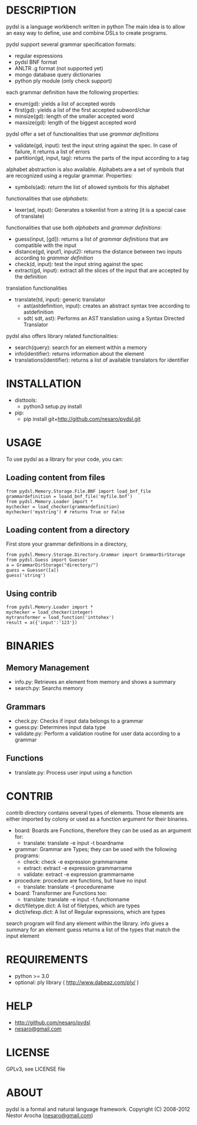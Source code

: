 DESCRIPTION
===========

pydsl is a language workbench written in python
The main idea is to allow an easy way to define, use and combine DSLs to create programs.

pydsl support several grammar specification formats:
 * regular expressions
 * pydsl BNF format
 * ANLTR .g format (not supported yet)
 * mongo database query dictionaries
 * python ply module (only check support)

each grammar definition have the following properties:
 * enum(gd): yields a list of accepted words
 * first(gd): yields a list of the first accepted subword/char
 * minsize(gd): length of the smaller accepted word
 * maxsize(gd): length of the biggest accepted word

pydsl offer a set of functionalities that use _grammar definitions_
 * validate(gd, input): test the input string against the spec. In case of failure, it returns a list of errors
 * partition(gd, input, tag): returns the parts of the input according to a tag

alphabet abstraction is also available. Alphabets are a set of symbols that are recognized using a regular grammar. Properties:
 * symbols(ad): return the list of allowed symbols for this alphabet

functionalities that use _alphabets_:
 * lexer(ad, input): Generates a tokenlist from a string (it is a special case of translate)
 
functionalities that use both _alphabets_ and _grammar definitions_:
 * guess(input, [gd]): returns a list of _grammar definitions_ that are compatible with the input
 * distance(gd, input1, input2): returns the distance between two inputs according to _grammar definition_
 * check(d, input): test the input string against the spec
 * extract(gd, input): extract all the slices of the input that are accepted by the definition 

translation functionalities
 * translate(td, input): generic translator
   * ast(astdefinition, input): creates an abstract syntax tree according to astdefinition
   * sdt( sdt, ast): Performs an AST translation using a Syntax Directed
   Translator

pydsl also offers library related functionalities:
 * search(query): search for an element within a memory
 * info(identifier): returns information about the element
 * translations(identifier): returns a list of available translators for identifier

INSTALLATION
============
 * disttools:
   * python3 setup.py install
 * pip:
   * pip install git+http://github.com/nesaro/pydsl.git

USAGE
=====
To use pydsl as a library for your code, you can:

Loading content from files
--------------------------
    from pydsl.Memory.Storage.File.BNF import load_bnf_file
    grammardefinition = loand_bnf_file('myfile.bnf')
    from pydsl.Memory.Loader import *
    mychecker = load_checker(grammardefinition)
    mychecker('mystring') # returns True or False

Loading content from a directory
--------------------------------
First store your grammar definitions in a directory,

    from pydsl.Memory.Storage.Directory.Grammar import GrammarDirStorage
    from pydsl.Guess import Guesser
    a = GrammarDirStorage("directory/")
    guess = Guesser([a])
    guess('string')

Using contrib
-------------------
    from pydsl.Memory.Loader import *
    mychecker = load_checker(integer)
    mytransformer = load_function('inttohex')
    result = a({'input':'123'})

BINARIES
========
Memory Management
-----------------
 * info.py: Retrieves an element from memory and shows a summary
 * search.py: Searchs memory 

Grammars
--------
 * check.py: Checks if input data belongs to a grammar
 * guess:py: Determines input data type
 * validate.py: Perform a validation routine for user data according to a grammar

Functions
---------
 * translate.py: Process user input using a function


CONTRIB
=======

contrib directory contains several types of elements. Those elements are either imported by colony or used as a function argument for their binaries.

 * board: Boards are Functions, therefore they can be used as an argument for:
   * translate: translate -e input -t boardname
 * grammar: Grammar are Types; they can be used with the following programs:
   * check: check -e expression grammarname
   * extract: extract -e expression grammarname
   * validate: extract -e expression grammarname
 * procedure: procedure are functions, but have no input 
   * translate: translate -t procedurename
 * board: Transformer are Functions too:
   * translate: translate -e input -t functionname
 * dict/filetype.dict: A list of filetypes, which are types
 * dict/refexp.dict: A list of Regular expressions, which are types

search program will find any element within the library.
info gives a summary for an element
guess returns a list of the types that match the input element


REQUIREMENTS
============
 * python >= 3.0
 * optional: ply library ( http://www.dabeaz.com/ply/ )

HELP
====
 * http://github.com/nesaro/pydsl
 * nesaro@gmail.com

LICENSE
=======
GPLv3, see LICENSE file

ABOUT
=====
pydsl is a formal and natural language framework.
Copyright (C) 2008-2012 Nestor Arocha (nesaro@gmail.com)
